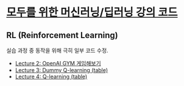 # [모두를 위한 머신러닝/딥러닝 강의 코드](http://hunkim.github.io/ml/)
## RL (Reinforcement Learning)

실습 과정 중 동작을 위해 극히 일부 코드 수정.

  * [Lecture 2: OpenAI GYM 게임해보기](rl-l02.md)
  * [Lecture 3: Dummy Q-learning (table)](rl-l03.md)
  * [Lecture 4: Q-learning (table)](rl-l04.md)
